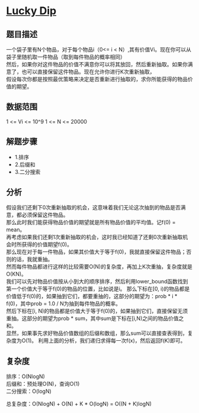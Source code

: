 # [Lucky Dip](https://codingcompetitions.withgoogle.com/kickstart/round/0000000000050edf/0000000000050e1d)

## 题目描述  

一个袋子里有N个物品，对于每个物品i（0<= i < N）,其有价值Vi。现在你可以从袋子里随机取一件物品（取到每件物品的概率相同）  
然后，如果你对这件物品的价值不满意你可以将其放回，然后重新抽取。如果你满意了，也可以直接保留这件物品。现在允许你进行K次重新抽取，  
假设每次你都是按照最优策略来决定是否重新进行抽取的，求你所能获得的物品价值的期望。  

## 数据范围  

1 <= Vi <= 10^9
1 <= N <= 20000

## 解题步骤

* 1.排序
* 2.后缀和  
* 3.二分搜索  

## 分析

假设我们还剩下0次重新抽取的机会，这意味着我们无论这次抽到的物品是否满意，都必须保留这件物品。  
那么此时我们能获得物品价值的期望就是所有物品价值的平均值。记f(0) = mean。  
再考虑如果我们还剩1次重新抽取的机会，这时我已经知道了还剩0次重新抽取机会时所获得的价值期望f(0)。  
那么现在对于每一件物品，如果其价值大于等于f(0)，我就直接保留这件物品；否则的话，我就重抽。  
然而每件物品都进行这样的比较需要O(N)的复杂度，再加上K次重抽，复杂度就是O(KN)。  
我们可以先对物品价值按从小到大的顺序排序，然后利用lower_bound函数找到第一个价值大于等于f(0)的物品的位置，比如说是i。
那么下标在[0, i)的物品都是价值低于f(0)的，如果抽到它们，都要重抽的，这部分的期望为：prob * i * f(0)，其中prob = 1.0 / N为抽到每件物品的概率。  
然后下标在[i, N)的物品都是价值大于等于f(0)的，如果抽到它们，直接保留无须重抽。这部分的期望为prob * sum，其中sum是下标在[i,N)之间的物品价值之和。  
显然，如果事先求好物品价值数组的后缀和数组，那么sum可以直接查表得到，复杂度为O(1)。
利用上面的分析，我们递归求得每一次f(x)，然后返回f(K)即可。

## 复杂度

排序：O(NlogN)  
后缀和：预处理O(N)，查询O(1)  
二分搜索：O(logN)

总复杂度：O(NlogN) + O(N) + K * O(logN) = O((N + K)logN)
